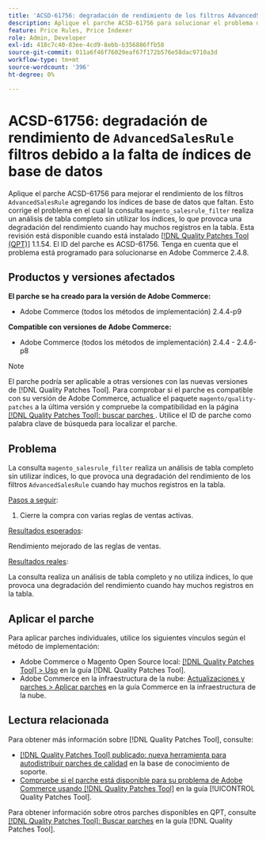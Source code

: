 ```yaml
---
title: 'ACSD-61756: degradación de rendimiento de los filtros AdvancedSalesRule debido a la falta de índices de base de datos'
description: Aplique el parche ACSD-61756 para solucionar el problema de Adobe Commerce, donde la consulta magento_salesrule_filter realiza un análisis de tabla completo sin utilizar índices, lo que provoca una degradación del rendimiento al gestionar grandes volúmenes de registros. Este parche mejora el rendimiento añadiendo los índices de base de datos que faltan para los filtros AdvancedSalesRule.
feature: Price Rules, Price Indexer
role: Admin, Developer
exl-id: 418c7c40-83ee-4cd9-8ebb-b356886ffb58
source-git-commit: 011a6f46f76029eaf67f172b576e58dac9710a3d
workflow-type: tm+mt
source-wordcount: '396'
ht-degree: 0%

---
```


# ACSD-61756: degradación de rendimiento de `AdvancedSalesRule` filtros debido a la falta de índices de base de datos

Aplique el parche ACSD-61756 para mejorar el rendimiento de los filtros `AdvancedSalesRule` agregando los índices de base de datos que faltan. Esto corrige el problema en el cual la consulta `magento_salesrule_filter` realiza un análisis de tabla completo sin utilizar los índices, lo que provoca una degradación del rendimiento cuando hay muchos registros en la tabla. Esta revisión está disponible cuando está instalado [[!DNL Quality Patches Tool (QPT)]](https://experienceleague.adobe.com/en/docs/commerce-operations/tools/quality-patches-tool/quality-patches-tool-to-self-serve-quality-patches) 1.1.54. El ID del parche es ACSD-61756. Tenga en cuenta que el problema está programado para solucionarse en Adobe Commerce 2.4.8.

## Productos y versiones afectados

**El parche se ha creado para la versión de Adobe Commerce:**

* Adobe Commerce (todos los métodos de implementación) 2.4.4-p9

**Compatible con versiones de Adobe Commerce:**

* Adobe Commerce (todos los métodos de implementación) 2.4.4 - 2.4.6-p8

>[!NOTE]
>
>El parche podría ser aplicable a otras versiones con las nuevas versiones de [!DNL Quality Patches Tool]. Para comprobar si el parche es compatible con su versión de Adobe Commerce, actualice el paquete `magento/quality-patches` a la última versión y compruebe la compatibilidad en la página [[!DNL Quality Patches Tool]: buscar parches ](https://experienceleague.adobe.com/tools/commerce-quality-patches/index.html). Utilice el ID de parche como palabra clave de búsqueda para localizar el parche.

## Problema

La consulta `magento_salesrule_filter` realiza un análisis de tabla completo sin utilizar índices, lo que provoca una degradación del rendimiento de los filtros `AdvancedSalesRule` cuando hay muchos registros en la tabla.

<u>Pasos a seguir</u>:

1. Cierre la compra con varias reglas de ventas activas.

<u>Resultados esperados</u>:

Rendimiento mejorado de las reglas de ventas.

<u>Resultados reales</u>:

La consulta realiza un análisis de tabla completo y no utiliza índices, lo que provoca una degradación del rendimiento cuando hay muchos registros en la tabla.

## Aplicar el parche

Para aplicar parches individuales, utilice los siguientes vínculos según el método de implementación:

* Adobe Commerce o Magento Open Source local: [[!DNL Quality Patches Tool] > Uso](/help/tools/quality-patches-tool/usage.md) en la guía [!DNL Quality Patches Tool].
* Adobe Commerce en la infraestructura de la nube: [Actualizaciones y parches > Aplicar parches](https://experienceleague.adobe.com/docs/commerce-cloud-service/user-guide/develop/upgrade/apply-patches.html) en la guía Commerce en la infraestructura de la nube.

## Lectura relacionada

Para obtener más información sobre [!DNL Quality Patches Tool], consulte:

* [[!DNL Quality Patches Tool] publicado: nueva herramienta para autodistribuir parches de calidad](https://experienceleague.adobe.com/en/docs/commerce-operations/tools/quality-patches-tool/quality-patches-tool-to-self-serve-quality-patches) en la base de conocimiento de soporte.
* [Compruebe si el parche está disponible para su problema de Adobe Commerce usando [!DNL Quality Patches Tool]](/help/tools/quality-patches-tool/patches-available-in-qpt/check-patch-for-magento-issue-with-magento-quality-patches.md) en la guía [!UICONTROL Quality Patches Tool].

Para obtener información sobre otros parches disponibles en QPT, consulte [[!DNL Quality Patches Tool]: Buscar parches](https://experienceleague.adobe.com/tools/commerce-quality-patches/index.html) en la guía [!DNL Quality Patches Tool].
